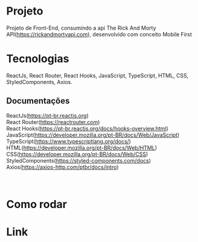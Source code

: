 # Projeto

Projeto de Front-End, consumindo a api The Rick And Morty API(https://rickandmortyapi.com), desenvolvido com conceito Mobile First 

# Tecnologias
 
 ReactJs, React Router, React Hooks, JavaScript, TypeScript, HTML, CSS, StyledComponents, Axios. 

## Documentações 
 ReactJs(https://pt-br.reactjs.org)<br>
 React Router(https://reactrouter.com)<br>
 React Hooks(https://pt-br.reactjs.org/docs/hooks-overview.html)<br>
 JavaScript(https://developer.mozilla.org/pt-BR/docs/Web/JavaScript)<br>
 TypeScript(https://www.typescriptlang.org/docs/)<br>
 HTML(https://developer.mozilla.org/pt-BR/docs/Web/HTML)<br>
 CSS(https://developer.mozilla.org/pt-BR/docs/Web/CSS)<br>
 StyledComponents(https://styled-components.com/docs)<br>
 Axios(https://axios-http.com/ptbr/docs/intro)<br>
 <br>
 <br>

# Como rodar

# Link 
